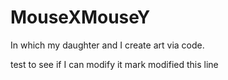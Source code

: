 # MouseXMouseY
In which my daughter and I create art via code.

test to see if I can modify it
mark modified this line